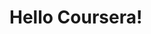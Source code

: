<!DOCTYPE html>
<html>
<head>
	<title>hello coursera~!</title>
</head>
<body>
<h1>Hello Coursera!</h1>
</body>
</html>